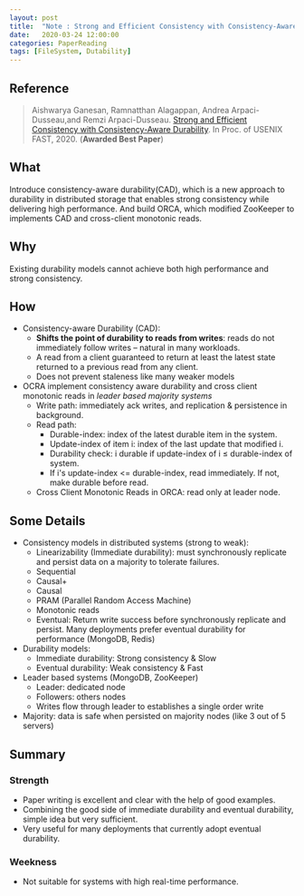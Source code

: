 ```yaml
---
layout: post
title:  "Note : Strong and Efficient Consistency with Consistency-Aware Durability"
date:   2020-03-24 12:00:00
categories: PaperReading
tags: [FileSystem, Dutability]
---
```


## Reference

> Aishwarya Ganesan, Ramnatthan Alagappan, Andrea Arpaci-Dusseau,and Remzi Arpaci-Dusseau. [Strong and Efficient Consistency with Consistency-Aware Durability](https://www.usenix.org/system/files/fast20-ganesan.pdf). In Proc. of USENIX FAST, 2020. (**Awarded Best Paper**)

## What

Introduce consistency-aware durability(CAD), which is a new approach to durability in distributed storage that enables strong consistency while delivering high performance. And build ORCA, which modified ZooKeeper to implements CAD and cross-client monotonic reads.

<!-- more -->

## Why

Existing durability models cannot achieve both high performance and strong consistency.

## How

* Consistency-aware Durability (CAD):
    * **Shifts the point of durability to reads from writes**: reads do not immediately follow writes – natural in many workloads.
    * A read from a client guaranteed to return at least the latest state returned to a previous read from any client.
    * Does not prevent staleness like many weaker models
* OCRA implement consistency aware durability and cross client monotonic reads in *leader based majority systems*
    * Write path: immediately ack writes, and replication & persistence in background.
    * Read path:
        * Durable-index: index of the latest durable item in the system.
        * Update-index of item i: index of the last update that modified i.
        * Durability check: i durable if update-index of i ≤ durable-index of system.
        * If i's update-index <= durable-index, read immediately. If not, make durable before read.
    * Cross Client Monotonic Reads in ORCA: read only at leader node.

## Some Details

* Consistency models in distributed systems (strong to weak):
    * Linearizability (Immediate durability): must synchronously replicate and persist data on a majority to tolerate failures.
    * Sequential
    * Causal+
    * Causal
    * PRAM (Parallel Random Access Machine)
    * Monotonic reads
    * Eventual: Return write success before synchronously replicate and persist. Many deployments prefer eventual durability for performance (MongoDB, Redis)
* Durability models:
    * Immediate durability: Strong consistency & Slow
    * Eventual durability: Weak consistency & Fast
* Leader based systems (MongoDB, ZooKeeper)
    * Leader: dedicated node
    * Followers: others nodes
    * Writes flow through leader to establishes a single order write
* Majority: data is safe when persisted on majority nodes (like 3 out of 5 servers)


## Summary

### Strength

* Paper writing is excellent and clear with the help of good examples.
* Combining the good side of immediate durability and eventual durability, simple idea but very sufficient.
* Very useful for many deployments that currently adopt eventual durability.

### Weekness

* Not suitable for systems with high real-time performance.
